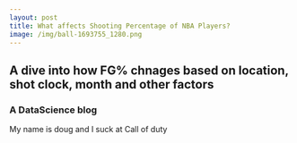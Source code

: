 ```yaml
---
layout: post
title: What affects Shooting Percentage of NBA Players?
image: /img/ball-1693755_1280.png
---
```


## A dive into how FG% chnages based on location, shot clock, month and other factors

### A DataScience blog

My name is doug and I suck at Call of duty
